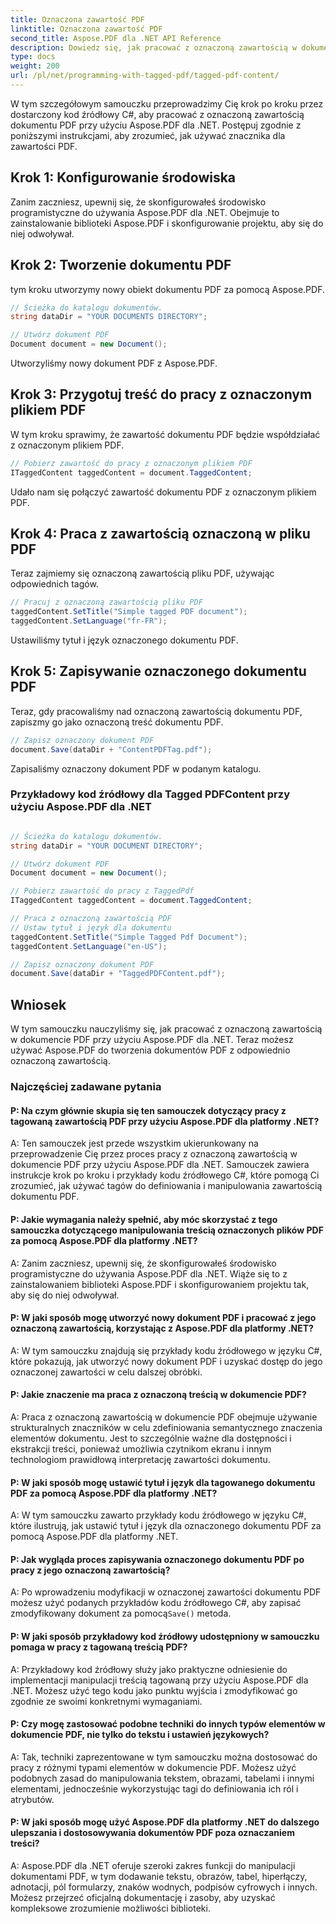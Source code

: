 ```yaml
---
title: Oznaczona zawartość PDF
linktitle: Oznaczona zawartość PDF
second_title: Aspose.PDF dla .NET API Reference
description: Dowiedz się, jak pracować z oznaczoną zawartością w dokumencie PDF za pomocą Aspose.PDF dla .NET. Przewodnik krok po kroku dotyczący korzystania z tagów.
type: docs
weight: 200
url: /pl/net/programming-with-tagged-pdf/tagged-pdf-content/
---
```

W tym szczegółowym samouczku przeprowadzimy Cię krok po kroku przez dostarczony kod źródłowy C#, aby pracować z oznaczoną zawartością dokumentu PDF przy użyciu Aspose.PDF dla .NET. Postępuj zgodnie z poniższymi instrukcjami, aby zrozumieć, jak używać znacznika dla zawartości PDF.

## Krok 1: Konfigurowanie środowiska

Zanim zaczniesz, upewnij się, że skonfigurowałeś środowisko programistyczne do używania Aspose.PDF dla .NET. Obejmuje to zainstalowanie biblioteki Aspose.PDF i skonfigurowanie projektu, aby się do niej odwoływał.

## Krok 2: Tworzenie dokumentu PDF

tym kroku utworzymy nowy obiekt dokumentu PDF za pomocą Aspose.PDF.

```csharp
// Ścieżka do katalogu dokumentów.
string dataDir = "YOUR DOCUMENTS DIRECTORY";

// Utwórz dokument PDF
Document document = new Document();
```

Utworzyliśmy nowy dokument PDF z Aspose.PDF.

## Krok 3: Przygotuj treść do pracy z oznaczonym plikiem PDF

W tym kroku sprawimy, że zawartość dokumentu PDF będzie współdziałać z oznaczonym plikiem PDF.

```csharp
// Pobierz zawartość do pracy z oznaczonym plikiem PDF
ITaggedContent taggedContent = document.TaggedContent;
```

Udało nam się połączyć zawartość dokumentu PDF z oznaczonym plikiem PDF.

## Krok 4: Praca z zawartością oznaczoną w pliku PDF

Teraz zajmiemy się oznaczoną zawartością pliku PDF, używając odpowiednich tagów.

```csharp
// Pracuj z oznaczoną zawartością pliku PDF
taggedContent.SetTitle("Simple tagged PDF document");
taggedContent.SetLanguage("fr-FR");
```

Ustawiliśmy tytuł i język oznaczonego dokumentu PDF.

## Krok 5: Zapisywanie oznaczonego dokumentu PDF

Teraz, gdy pracowaliśmy nad oznaczoną zawartością dokumentu PDF, zapiszmy go jako oznaczoną treść dokumentu PDF.

```csharp
// Zapisz oznaczony dokument PDF
document.Save(dataDir + "ContentPDFTag.pdf");
```

Zapisaliśmy oznaczony dokument PDF w podanym katalogu.

### Przykładowy kod źródłowy dla Tagged PDFContent przy użyciu Aspose.PDF dla .NET 

```csharp

// Ścieżka do katalogu dokumentów.
string dataDir = "YOUR DOCUMENT DIRECTORY";

// Utwórz dokument PDF
Document document = new Document();

// Pobierz zawartość do pracy z TaggedPdf
ITaggedContent taggedContent = document.TaggedContent;

// Praca z oznaczoną zawartością PDF
// Ustaw tytuł i język dla dokumentu
taggedContent.SetTitle("Simple Tagged Pdf Document");
taggedContent.SetLanguage("en-US");

// Zapisz oznaczony dokument PDF
document.Save(dataDir + "TaggedPDFContent.pdf");

```
## Wniosek

W tym samouczku nauczyliśmy się, jak pracować z oznaczoną zawartością w dokumencie PDF przy użyciu Aspose.PDF dla .NET. Teraz możesz używać Aspose.PDF do tworzenia dokumentów PDF z odpowiednio oznaczoną zawartością.

### Najczęściej zadawane pytania

#### P: Na czym głównie skupia się ten samouczek dotyczący pracy z tagowaną zawartością PDF przy użyciu Aspose.PDF dla platformy .NET?

A: Ten samouczek jest przede wszystkim ukierunkowany na przeprowadzenie Cię przez proces pracy z oznaczoną zawartością w dokumencie PDF przy użyciu Aspose.PDF dla .NET. Samouczek zawiera instrukcje krok po kroku i przykłady kodu źródłowego C#, które pomogą Ci zrozumieć, jak używać tagów do definiowania i manipulowania zawartością dokumentu PDF.

#### P: Jakie wymagania należy spełnić, aby móc skorzystać z tego samouczka dotyczącego manipulowania treścią oznaczonych plików PDF za pomocą Aspose.PDF dla platformy .NET?

A: Zanim zaczniesz, upewnij się, że skonfigurowałeś środowisko programistyczne do używania Aspose.PDF dla .NET. Wiąże się to z zainstalowaniem biblioteki Aspose.PDF i skonfigurowaniem projektu tak, aby się do niej odwoływał.

#### P: W jaki sposób mogę utworzyć nowy dokument PDF i pracować z jego oznaczoną zawartością, korzystając z Aspose.PDF dla platformy .NET?

A: W tym samouczku znajdują się przykłady kodu źródłowego w języku C#, które pokazują, jak utworzyć nowy dokument PDF i uzyskać dostęp do jego oznaczonej zawartości w celu dalszej obróbki.

#### P: Jakie znaczenie ma praca z oznaczoną treścią w dokumencie PDF?

A: Praca z oznaczoną zawartością w dokumencie PDF obejmuje używanie strukturalnych znaczników w celu zdefiniowania semantycznego znaczenia elementów dokumentu. Jest to szczególnie ważne dla dostępności i ekstrakcji treści, ponieważ umożliwia czytnikom ekranu i innym technologiom prawidłową interpretację zawartości dokumentu.

#### P: W jaki sposób mogę ustawić tytuł i język dla tagowanego dokumentu PDF za pomocą Aspose.PDF dla platformy .NET?

A: W tym samouczku zawarto przykłady kodu źródłowego w języku C#, które ilustrują, jak ustawić tytuł i język dla oznaczonego dokumentu PDF za pomocą Aspose.PDF dla platformy .NET.

#### P: Jak wygląda proces zapisywania oznaczonego dokumentu PDF po pracy z jego oznaczoną zawartością?

 A: Po wprowadzeniu modyfikacji w oznaczonej zawartości dokumentu PDF możesz użyć podanych przykładów kodu źródłowego C#, aby zapisać zmodyfikowany dokument za pomocą`Save()` metoda.

#### P: W jaki sposób przykładowy kod źródłowy udostępniony w samouczku pomaga w pracy z tagowaną treścią PDF?

A: Przykładowy kod źródłowy służy jako praktyczne odniesienie do implementacji manipulacji treścią tagowaną przy użyciu Aspose.PDF dla .NET. Możesz użyć tego kodu jako punktu wyjścia i zmodyfikować go zgodnie ze swoimi konkretnymi wymaganiami.

#### P: Czy mogę zastosować podobne techniki do innych typów elementów w dokumencie PDF, nie tylko do tekstu i ustawień językowych?

A: Tak, techniki zaprezentowane w tym samouczku można dostosować do pracy z różnymi typami elementów w dokumencie PDF. Możesz użyć podobnych zasad do manipulowania tekstem, obrazami, tabelami i innymi elementami, jednocześnie wykorzystując tagi do definiowania ich ról i atrybutów.

#### P: W jaki sposób mogę użyć Aspose.PDF dla platformy .NET do dalszego ulepszania i dostosowywania dokumentów PDF poza oznaczaniem treści?

A: Aspose.PDF dla .NET oferuje szeroki zakres funkcji do manipulacji dokumentami PDF, w tym dodawanie tekstu, obrazów, tabel, hiperłączy, adnotacji, pól formularzy, znaków wodnych, podpisów cyfrowych i innych. Możesz przejrzeć oficjalną dokumentację i zasoby, aby uzyskać kompleksowe zrozumienie możliwości biblioteki.